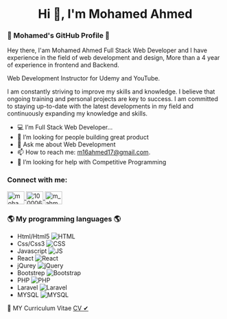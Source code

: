 <h1 align="center">Hi 👋, I'm Mohamed Ahmed</h1>

<!-- <img width="400px" border="10%" align="right" src="https://github.com/Mohamed20a/Mohamed20a/blob/main/photoo.jpeg"/> -->

### 👋 Mohamed's GitHub Profile 👋

Hey there, 
I'am Mohamed Ahmed Full Stack Web Developer and I have experience in the field of web development and design, More than a 4 year of experience in frontend and Backend.

Web Development Instructor for Udemy and YouTube.

I am constantly striving to improve my skills and knowledge. I believe that ongoing training and personal projects are key to success. I am committed to staying up-to-date with the latest developments in my field and continuously expanding my knowledge and skills.

- 💻 I’m Full Stack Web Developer...
- 🤔 I’m looking for people building great product
- 💬 Ask me about Web Development
- 📫 How to reach me: m16ahmed17@gmail.com.
- 🤝 I’m looking for help with Competitive Programming

<h3 align="left">Connect with me:</h3>
<p align="left">
    <a href="https://www.linkedin.com/in/mohamed-ahmed-bb358b239/" target="blank">
      <img align="center" src="https://img.icons8.com/doodle/40/000000/linkedin--v2.png"
       alt="mohamed-ahmed-bb358b239/" height="30" width="40" />
    </a>
    <a href="https://www.facebook.com/profile.php?id=100006434713527" target="blank">
      <img align="center" src="https://raw.githubusercontent.com/rahuldkjain/github-profile-readme-generator/master/src/images/icons/Social/facebook.svg" 
      alt="100006434713527" height="30" width="40" />
    </a>
    <a href="https://www.instagram.com/m_ahmeeeed/" target="blank">
      <img align="center" src="https://raw.githubusercontent.com/rahuldkjain/github-profile-readme-generator/master/src/images/icons/Social/instagram.svg" 
      alt="m_ahmeeeed/" height="30" width="40" />
    </a>
</p>

### 🌎 My programming languages 🌎

- Html/Html5 ![HTML](https://img.shields.io/badge/-HTML-05122A?style=flat&logo=HTML5)&nbsp;
- Css/Css3 ![CSS](https://img.shields.io/badge/-CSS-05122A?style=flat&logo=CSS3)&nbsp;
- Javascript ![JS](https://img.shields.io/badge/-JavaScript-05122A?style=flat&logo=javascript)&nbsp;
- React ![React](https://img.shields.io/badge/-React%20Js-05122A?style=flat&logo=react)&nbsp;
- jQurey ![jQuery](https://img.shields.io/badge/-jQuery-05122A?style=flat&logo=jQuery)
- Bootstrep ![Bootstrap](https://img.shields.io/badge/-Bootstrap-05122A?style=flat&logo=bootstrap&logoColor=63D7)
- PHP ![PHP](https://img.shields.io/badge/-PHP-05122A?style=flat&logo=php)
- Laravel ![Laravel](https://img.shields.io/badge/-laravel-05122A?style=flat&logo=laravel)
- MYSQL ![MYSQL](https://img.shields.io/badge/-MYSQL-05122A?style=flat&logo=mysql)

💾 MY Curriculum Vitae [CV ✔](https://www.mediafire.com/file/h3gq58475r9pn97/My+CV.pdf/file)
<br> <br>
